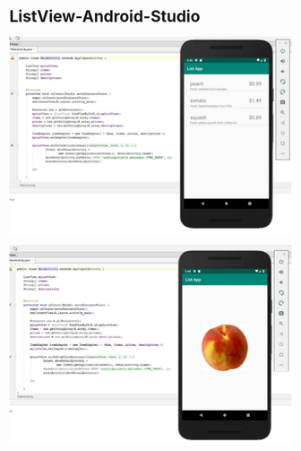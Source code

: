# ListView-Android-Studio


![](https://github.com/smandekar1/ListView-Android-Studio/blob/master/ListApp/images/app1.JPG)



![](https://github.com/smandekar1/ListView-Android-Studio/blob/master/ListApp/images/app2.JPG)
